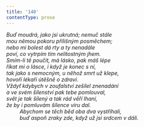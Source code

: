 ```yaml
---
title: '140'
contentType: prose
---
```


_Buď moudrá, jako jsi ukrutná; nemuč stále  
mou němou pokoru přílišným posměchem;  
nebo mi bolest dá rty a ty nenadále  
poví, co vytrpím tím nelítostným jhem.  
Smím-li tě poučit, má lásko, pak máš lépe  
říkat mi o lásce, i když je konec s ní,  
tak jako s nemocným, u něhož smrt už klepe,  
hovoří lékaři útěšně o zdraví.  
Vždyť kdybych v zoufalství zešílel znenadání  
a ve svém šílenství pak tebe pomlouval,  
svět je tak šílený a tak rád věří lhaní,  
že by i pomluvám šílence víru dal.  
         Abychom se těch běd oba dva vystříhali,  
         buď aspoň zraky zde, když už jsi srdcem v dáli._
